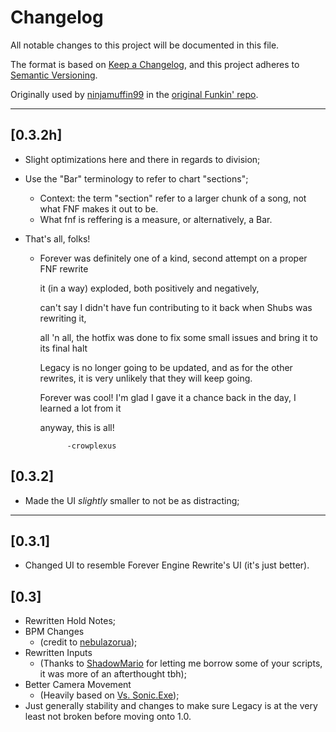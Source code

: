 # Changelog
All notable changes to this project will be documented in this file.

The format is based on [Keep a Changelog](https://keepachangelog.com/en/1.0.0/), and this project adheres to [Semantic Versioning](https://semver.org/spec/v2.0.0.html).

Originally used by [ninjamuffin99](https://github.com/ninjamuffin99) in the [original Funkin' repo](https://github.com/ninjamuffin99/Funkin/blob/master/CHANGELOG.md).

---

## [0.3.2h]
- Slight optimizations here and there in regards to division;

- Use the "Bar" terminology to refer to chart "sections";
    - Context: the term "section" refer to a larger chunk of a song, not what FNF makes it out to be.
    - What fnf is reffering is a measure, or alternatively, a Bar.

- That's all, folks!
    - Forever was definitely one of a kind, second attempt on a proper FNF rewrite

        it (in a way) exploded, both positively and negatively,

        can't say I didn't have fun contributing to it back when Shubs was rewriting it,

        all 'n all, the hotfix was done to fix some small issues and bring it to its final halt

        Legacy is no longer going to be updated, and as for the other rewrites, it is very unlikely that they will keep going.

        Forever was cool! I'm glad I gave it a chance back in the day, I learned a lot from it

        anyway, this is all!

                -crowplexus


## [0.3.2]
- Made the UI *slightly* smaller to not be as distracting;

---

## [0.3.1]
- Changed UI to resemble Forever Engine Rewrite's UI (it's just better).

## [0.3]
- Rewritten Hold Notes;
- BPM Changes
    - (credit to [nebulazorua](https://github.com/nebulazorua));
- Rewritten Inputs
    - (Thanks to [ShadowMario](https://github.com/ShadowMario) for letting me borrow some of your scripts, it was more of an afterthought tbh);
- Better Camera Movement
    - (Heavily based on [Vs. Sonic.Exe](https://gamebanana.com/mods/316022));
- Just generally stability and changes to make sure Legacy is at the very least not broken before moving onto 1.0.
